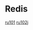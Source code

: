 # Redis
[ru101](https://university.redis.com/certificates/ec9e501b9e904a2c8da3b7109607903c)
[ru102j](https://university.redis.com/certificates/28b5864a1ae247119dc04bad42595090)
